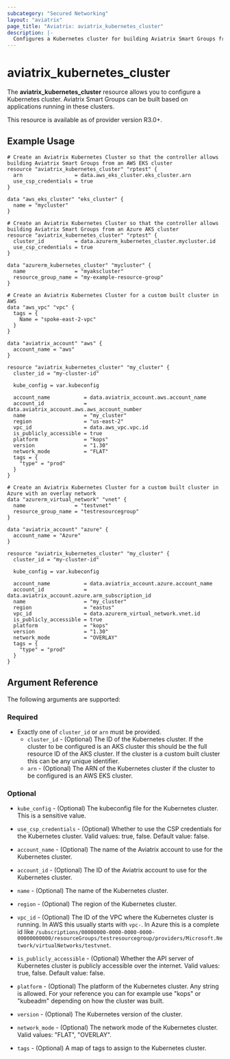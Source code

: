 ```yaml
---
subcategory: "Secured Networking"
layout: "aviatrix"
page_title: "Aviatrix: aviatrix_kubernetes_cluster"
description: |-
  Configures a Kubernetes cluster for building Aviatrix Smart Groups from applications running in Kubernetes.
---
```


# aviatrix_kubernetes_cluster

The **aviatrix_kubernetes_cluster** resource allows you to configure a Kubernetes cluster.
Aviatrix Smart Groups can be built based on applications running in these clusters. 
<!-- TODO: Add version, 7.2? -->
This resource is available as of provider version R3.0+.

## Example Usage


```hcl
# Create an Aviatrix Kubernetes Cluster so that the controller allows building Aviatrix Smart Groups from an AWS EKS cluster
resource "aviatrix_kubernetes_cluster" "rptest" {
  arn                 = data.aws_eks_cluster.eks_cluster.arn
  use_csp_credentials = true
}

data "aws_eks_cluster" "eks_cluster" {
  name = "mycluster"
}
```

```hcl
# Create an Aviatrix Kubernetes Cluster so that the controller allows building Aviatrix Smart Groups from an Azure AKS cluster
resource "aviatrix_kubernetes_cluster" "rptest" {
  cluster_id          = data.azurerm_kubernetes_cluster.mycluster.id
  use_csp_credentials = true
}

data "azurerm_kubernetes_cluster" "mycluster" {
  name                = "myakscluster"
  resource_group_name = "my-example-resource-group"
}
```

```hcl
# Create an Aviatrix Kubernetes Cluster for a custom built cluster in AWS
data "aws_vpc" "vpc" {
  tags = {
    Name = "spoke-east-2-vpc"
  }
}

data "aviatrix_account" "aws" {
  account_name = "aws"
}

resource "aviatrix_kubernetes_cluster" "my_cluster" {
  cluster_id = "my-cluster-id"

  kube_config = var.kubeconfig

  account_name           = data.aviatrix_account.aws.account_name
  account_id             = data.aviatrix_account.aws.aws_account_number
  name                   = "my_cluster"
  region                 = "us-east-2"
  vpc_id                 = data.aws_vpc.vpc.id
  is_publicly_accessible = true
  platform               = "kops"
  version                = "1.30"
  network_mode           = "FLAT"
  tags = {
    "type" = "prod"
  }
}
```

```hcl
# Create an Aviatrix Kubernetes Cluster for a custom built cluster in Azure with an overlay network
data "azurerm_virtual_network" "vnet" {
  name                = "testvnet"
  resource_group_name = "testresourcegroup"
}

data "aviatrix_account" "azure" {
  account_name = "Azure"
}

resource "aviatrix_kubernetes_cluster" "my_cluster" {
  cluster_id = "my-cluster-id"

  kube_config = var.kubeconfig

  account_name           = data.aviatrix_account.azure.account_name
  account_id             = data.aviatrix_account.azure.arm_subscription_id
  name                   = "my_cluster"
  region                 = "eastus"
  vpc_id                 = data.azurerm_virtual_network.vnet.id
  is_publicly_accessible = true
  platform               = "kops"
  version                = "1.30"
  network_mode           = "OVERLAY"
  tags = {
    "type" = "prod"
  }
}
```


## Argument Reference

The following arguments are supported:

### Required

* Exactly one of `cluster_id` or `arn` must be provided.
  * `cluster_id` - (Optional) The ID of the Kubernetes cluster. If the cluster to be configured is an AKS cluster this should be the full resource ID of the AKS cluster. If the cluster is a custom built cluster this can be any unique identifier.
  * `arn` - (Optional) The ARN of the Kubernetes cluster if the cluster to be configured is an AWS EKS cluster.

### Optional

* `kube_config` - (Optional) The kubeconfig file for the Kubernetes cluster. This is a sensitive value.
* `use_csp_credentials` - (Optional) Whether to use the CSP credentials for the Kubernetes cluster. Valid values: true, false. Default value: false.

* `account_name` - (Optional) The name of the Aviatrix account to use for the Kubernetes cluster.
* `account_id` - (Optional) The ID of the Aviatrix account to use for the Kubernetes cluster.
* `name` - (Optional) The name of the Kubernetes cluster.
* `region` - (Optional) The region of the Kubernetes cluster.
* `vpc_id` - (Optional) The ID of the VPC where the Kubernetes cluster is running. 
  In AWS this usually starts with `vpc-`. 
  In Azure this is a complete id like `/subscriptions/00000000-0000-0000-0000-00000000000/resourceGroups/testresourcegroup/providers/Microsoft.Network/virtualNetworks/testvnet`.
* `is_publicly_accessible` - (Optional) Whether the API server of Kubernetes cluster is publicly accessible over the internet. Valid values: true, false. Default value: false.
* `platform` - (Optional) The platform of the Kubernetes cluster.
   Any string is allowed. 
   For your reference you can for example use "kops" or "kubeadm" depending on how the cluster was built.    
* `version` - (Optional) The Kubernetes version of the cluster.
* `network_mode` - (Optional) The network mode of the Kubernetes cluster. Valid values: "FLAT", "OVERLAY".
* `tags` - (Optional) A map of tags to assign to the Kubernetes cluster.

